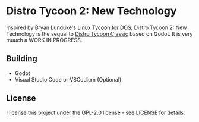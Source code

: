 # Distro Tycoon 2: New Technology

Inspired by Bryan Lunduke's [Linux Tycoon for DOS](https://github.com/BryanLunduke/Linux-Tycoon-DOS), Distro Tycoon 2: New Technology is the sequal to [Distro Tycoon Classic](https://github.com/tonytins/DistroTycoonClassic) based on Godot. It is very muuch a WORK IN PROGRESS.

## Building

- Godot
- Visual Studio Code or VSCodium (Optional)

## License

I license this project under the GPL-2.0 license - see [LICENSE](LICENSE) for details.
